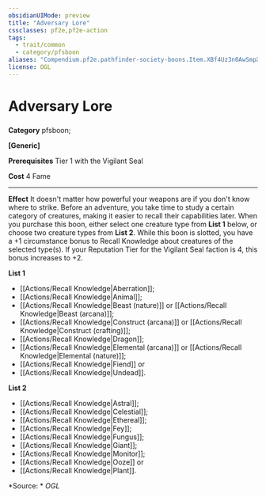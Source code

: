 ```yaml
---
obsidianUIMode: preview
title: "Adversary Lore"
cssclasses: pf2e,pf2e-action
tags:
  - trait/common
  - category/pfsboon
aliases: "Compendium.pf2e.pathfinder-society-boons.Item.XBf4Uz3n0AwSmpXx"
license: OGL
---
```

# Adversary Lore

### 

**Category** pfsboon; 




**\[Generic\]**

**Prerequisites** Tier 1 with the Vigilant Seal

**Cost** 4 Fame

* * *

**Effect** It doesn't matter how powerful your weapons are if you don't know where to strike. Before an adventure, you take time to study a certain category of creatures, making it easier to recall their capabilities later. When you purchase this boon, either select one creature type from **List 1** below, or choose two creature types from **List 2**. While this boon is slotted, you have a +1 circumstance bonus to Recall Knowledge about creatures of the selected type(s). If your Reputation Tier for the Vigilant Seal faction is 4, this bonus increases to +2.

**List 1**

*   [[Actions/Recall Knowledge|Aberration]];
*   [[Actions/Recall Knowledge|Animal]];
*   [[Actions/Recall Knowledge|Beast (nature)]] or [[Actions/Recall Knowledge|Beast (arcana)]];
*   [[Actions/Recall Knowledge|Construct (arcana)]] or [[Actions/Recall Knowledge|Construct (crafting)]];
*   [[Actions/Recall Knowledge|Dragon]];
*   [[Actions/Recall Knowledge|Elemental (arcana)]] or [[Actions/Recall Knowledge|Elemental (nature)]];
*   [[Actions/Recall Knowledge|Fiend]] or
*   [[Actions/Recall Knowledge|Undead]].

**List 2**

*   [[Actions/Recall Knowledge|Astral]];
*   [[Actions/Recall Knowledge|Celestial]];
*   [[Actions/Recall Knowledge|Ethereal]];
*   [[Actions/Recall Knowledge|Fey]];
*   [[Actions/Recall Knowledge|Fungus]];
*   [[Actions/Recall Knowledge|Giant]];
*   [[Actions/Recall Knowledge|Monitor]];
*   [[Actions/Recall Knowledge|Ooze]] or
*   [[Actions/Recall Knowledge|Plant]].

*Source: *
*OGL*